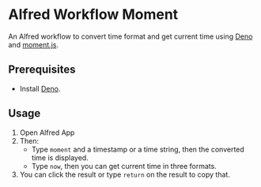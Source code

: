 # Alfred Workflow Moment

An Alfred workflow to convert time format and get current time using [Deno](https://deno.land) and [moment.js](https://momentjs.com/).

## Prerequisites

* Install [Deno](https://deno.land).

## Usage

1. Open Alfred App
2. Then:
    - Type `moment` and a timestamp or a time string, then the converted time is displayed.
    - Type `now`, then you can get current time in three formats.
3. You can click the result or type `return` on the result to copy that.